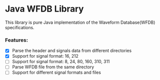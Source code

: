 # Java WFDB Library
This library is pure Java implementation of the Waveform Database(WFDB) specifications.

### Features:
- [x] Parse the header and signals data from different directories
- [x] Support for signal format: 16, 212
- [ ] Support for signal format: 8, 24, 80, 160, 310, 311
- [ ] Parse WFDB file from the same directory
- [ ] Support for different signal formats and files
